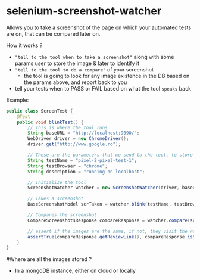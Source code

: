 # selenium-screenshot-watcher
Allows you to take a screenshot of the page on which your automated tests are on, that can be compared later on.

How it works ?
* `"tell to the tool when to take a screenshot"` along with some params user to store the image & later to identify it
* `"tell to the tool to do a compare"` of your screenshot
  * the tool is going to look for any image existence in the DB based on the params above, and report back to you
* tell your tests when to PASS or FAIL based on what the tool `speaks` back

Example:
```java
public class ScreenTest {
    @Test
    public void blinkTest() {
        // This is where the tool runs
        String baseURL = "http://localhost:9090/";
        WebDriver driver = new ChromeDriver();
        driver.get("http://www.google.ro");

        // These are the parameters that we send to the tool, to store & restore images
        String testName = "pixel-2-pixel-test-1";
        String testBrowser = "chrome";
        String description = "running on localhost";

        // Initialize the tool
        ScreenshotWatcher watcher = new ScreenshotWatcher(driver, baseURL);

        // Takes a screenshot
        BaseScreenshotModel scrTaken = watcher.blink(testName, testBrowser, description);

        // Compares the screenshot
        CompareScreenshotsResponse compareResponse = watcher.compare(scrTaken);

        // assert if the images are the same, if not, they visit the review link
        assertTrue(compareResponse.getReviewLink(), compareResponse.isSameImage());
    }
}
```

#Where are all the images stored ?
* In a mongoDB instance, either on cloud or locally
